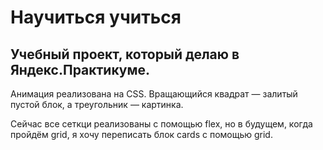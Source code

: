 # Научиться учиться

## Учебный проект, который делаю в Яндекс.Практикуме.

Анимация реализована на CSS.
Вращающийся квадрат — залитый пустой блок, а треугольник — картинка.

Сейчас все сеткци реализованы с помощью flex, но в будущем, когда пройдём grid, я хочу переписать блок cards
с помощью grid.
